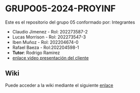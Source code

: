 # GRUPO05-2024-PROYINF
Este es el repositorio del grupo 05 conformado por:
Integrantes
* Claudio Jimenez - Rol: 202273587-2
* Lucas Morrison - Rol: 202273547-3
* Iben Muñoz - Rol: 202204674-0
* Rafael Baeza - Rol:202204598-1
*  **Tutor**: Rodrigo Ramirez
*  [enlace video presentación del cliente](https://www.youtube.com/watch?v=abJau21SDIk)

## Wiki

Puede acceder a la wiki mediante el siguiente [enlace](https://github.com/ClaudioJimenezA/GRUPO05-2024-PROYINF/wiki)
  
